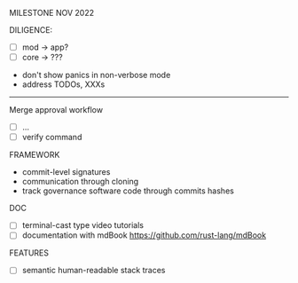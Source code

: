 MILESTONE NOV 2022

DILIGENCE:
- [ ] mod -> app?
- [ ] core -> ???
- don't show panics in non-verbose mode
- address TODOs, XXXs

_______________________________________________________

Merge approval workflow
- [ ] ...
- [ ] verify command

FRAMEWORK
- commit-level signatures
- communication through cloning
- track governance software code through commits hashes

DOC
- [ ] terminal-cast type video tutorials
- [ ] documentation with mdBook https://github.com/rust-lang/mdBook

FEATURES
- [ ] semantic human-readable stack traces
